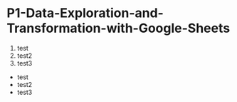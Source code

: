 # P1-Data-Exploration-and-Transformation-with-Google-Sheets

1. test
2. test2
3. test3

- test
- test2
- test3
